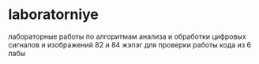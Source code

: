 # laboratorniye
лабораторные работы по алгоритмам анализа и обработки цифровых сигналов и изображений
82 и 84 жэпэг для проверки работы кода из 6 лабы
